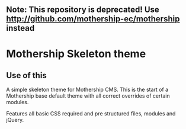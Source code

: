 ## Note: This repository is deprecated! Use http://github.com/mothership-ec/mothership instead

Mothership Skeleton theme
=========================

## Use of this 

A simple skeleton theme for Mothership CMS. This is the start of a Mothership base default theme with all correct overrides of certain modules.

Features all basic CSS required and pre structured files, modules and jQuery.
